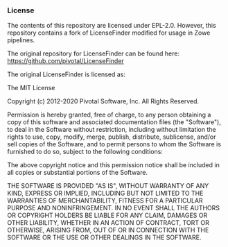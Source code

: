 ### License

The contents of this repository are licensed under EPL-2.0. However, this repository contains a fork of LicenseFinder modified for usage in Zowe pipelines.

The original repository for LicenseFinder can be found here: https://github.com/pivotal/LicenseFinder

The original LicenseFinder is licensed as:

The MIT License

Copyright (c) 2012-2020 Pivotal Software, Inc. All Rights Reserved.

Permission is hereby granted, free of charge, to any person obtaining a copy
of this software and associated documentation files (the "Software"), to deal
in the Software without restriction, including without limitation the rights
to use, copy, modify, merge, publish, distribute, sublicense, and/or sell
copies of the Software, and to permit persons to whom the Software is
furnished to do so, subject to the following conditions:

The above copyright notice and this permission notice shall be included in
all copies or substantial portions of the Software.

THE SOFTWARE IS PROVIDED "AS IS", WITHOUT WARRANTY OF ANY KIND, EXPRESS OR
IMPLIED, INCLUDING BUT NOT LIMITED TO THE WARRANTIES OF MERCHANTABILITY,
FITNESS FOR A PARTICULAR PURPOSE AND NONINFRINGEMENT. IN NO EVENT SHALL THE
AUTHORS OR COPYRIGHT HOLDERS BE LIABLE FOR ANY CLAIM, DAMAGES OR OTHER
LIABILITY, WHETHER IN AN ACTION OF CONTRACT, TORT OR OTHERWISE, ARISING FROM,
OUT OF OR IN CONNECTION WITH THE SOFTWARE OR THE USE OR OTHER DEALINGS IN
THE SOFTWARE.
